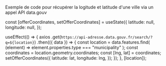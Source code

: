 Exemple de code pour récupérer la logitude et latitude d'une ville via un appel API data.gouv

const [offerCoordinates, setOfferCoordinates] = useState({
latitude: null,
longitude: null,
});

useEffect(() => {
axios
.get(`https://api-adresse.data.gouv.fr/search/?q=${location}`)
.then(({ data }) => {
const location = data.features.find(
(element) => element.properties.type === "municipality"
);
const coordinates = location.geometry.coordinates;
const [lng, lat] = coordinates;
setOfferCoordinates({
latitude: lat,
longitude: lng,
});
});
}, [location]);
